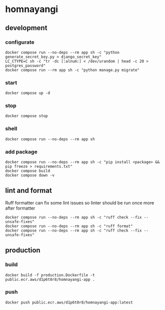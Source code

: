 # homnayangi

## development

### configurate

```shell
docker compose run --no-deps --rm app sh -c "python generate_secret_key.py > django_secret_key"
LC_CTYPE=C sh -c "tr -dc [:alnum:] < /dev/urandom | head -c 20 > postgres_password"
docker compose run --rm app sh -c "python manage.py migrate"
```

### start

```shell
docker compose up -d
```

### stop

```shell
docker compose stop
```

### shell

```shell
docker compose run --no-deps --rm app sh
```

### add package

```shell
docker compose run --no-deps --rm app sh -c "pip install <package> && pip freeze > requirements.txt"
docker compose build
docker compose down -v
```

## lint and format

Ruff formatter can fix some lint issues so linter should be run once more after formatter 

```shell
docker compose run --no-deps --rm app sh -c "ruff check --fix --unsafe-fixes"
docker compose run --no-deps --rm app sh -c "ruff format"
docker compose run --no-deps --rm app sh -c "ruff check --fix --unsafe-fixes"
```

## production

### build

```shell
docker build -f production.Dockerfile -t public.ecr.aws/d1p6t0r8/homnayangi-app .
```

### push

```shell
docker push public.ecr.aws/d1p6t0r8/homnayangi-app:latest
```
